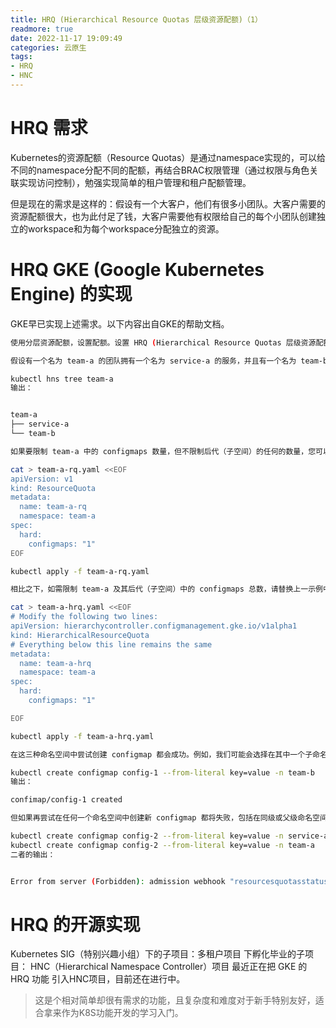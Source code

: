 ```yaml
---
title: HRQ (Hierarchical Resource Quotas 层级资源配额)（1）
readmore: true
date: 2022-11-17 19:09:49
categories: 云原生
tags:
- HRQ
- HNC
---
```



# HRQ 需求

Kubernetes的资源配额（Resource Quotas）是通过namespace实现的，可以给不同的namespace分配不同的配额，再结合BRAC权限管理（通过权限与角色关联实现访问控制），勉强实现简单的租户管理和租户配额管理。

但是现在的需求是这样的：假设有一个大客户，他们有很多小团队。大客户需要的资源配额很大，也为此付足了钱，大客户需要他有权限给自己的每个小团队创建独立的workspace和为每个workspace分配独立的资源。

# HRQ GKE (Google Kubernetes Engine) 的实现

GKE早已实现上述需求。以下内容出自GKE的帮助文档。

```bash
使用分层资源配额，设置配额。设置 HRQ (Hierarchical Resource Quotas 层级资源配额) 与设置常规 ResourceQuota 相同，但具有不同的 apiVersion 和 kind；因此，您可以像在 ResourceQuota 中一样在 spec.hard 字段中设置资源限制。

假设有一个名为 team-a 的团队拥有一个名为 service-a 的服务，并且有一个名为 team-b 的子团队，三者均由分层命名空间表示，如下所示：

kubectl hns tree team-a
输出：


team-a
├── service-a
└── team-b

如果要限制 team-a 中的 configmaps 数量，但不限制后代（子空间）的任何的数量，您可以按照常规方式创建常规 ResourceQuota，如下所示：

cat > team-a-rq.yaml <<EOF
apiVersion: v1
kind: ResourceQuota
metadata:
  name: team-a-rq
  namespace: team-a
spec:
  hard:
    configmaps: "1"
EOF

kubectl apply -f team-a-rq.yaml

相比之下，如需限制 team-a 及其后代（子空间）中的 configmaps 总数，请替换上一示例中的 apiVersion 和 kind：

cat > team-a-hrq.yaml <<EOF
# Modify the following two lines:
apiVersion: hierarchycontroller.configmanagement.gke.io/v1alpha1
kind: HierarchicalResourceQuota
# Everything below this line remains the same
metadata:
  name: team-a-hrq
  namespace: team-a
spec:
  hard:
    configmaps: "1"

EOF

kubectl apply -f team-a-hrq.yaml

在这三种命名空间中尝试创建 configmap 都会成功。例如，我们可能会选择在其中一个子命名空间中创建 configmap：

kubectl create configmap config-1 --from-literal key=value -n team-b
输出：

confimap/config-1 created

但如果再尝试在任何一个命名空间中创建新 configmap 都将失败，包括在同级或父级命名空间中：

kubectl create configmap config-2 --from-literal key=value -n service-a
kubectl create configmap config-2 --from-literal key=value -n team-a
二者的输出：


Error from server (Forbidden): admission webhook "resourcesquotasstatus.hierarchycontroller.configmanagement.gke.io" denied the request: exceeded hierarchical quota in namespace "team-a": "team-a-hrq", requested: configmaps=1, used: configmaps=1, limited: configmaps=1
```

# HRQ 的开源实现

Kubernetes SIG（特别兴趣小组）下的子项目：多租户项目 下孵化毕业的子项目： HNC（Hierarchical Namespace Controller）项目 最近正在把 GKE 的 HRQ 功能 引入HNC项目，目前还在进行中。

> 这是个相对简单却很有需求的功能，且复杂度和难度对于新手特别友好，适合拿来作为K8S功能开发的学习入门。

